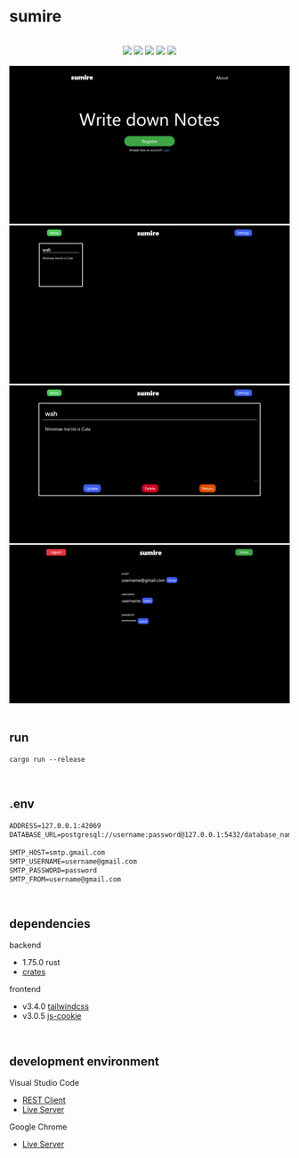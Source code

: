 # sumire

<br />

<div align="center">
    <img src="https://skillicons.dev/icons?i=rust&theme=dark" />
    <img src="https://skillicons.dev/icons?i=postgresql&theme=dark" />
    <img src="https://skillicons.dev/icons?i=html&theme=dark" />
    <img src="https://skillicons.dev/icons?i=javascript&theme=dark" />
    <img src="https://skillicons.dev/icons?i=tailwindcss&theme=dark" />
</div>

<br />

<div align="center">
    <img src="img/landing.png" />
    <img src="img/notes.png" />
    <img src="img/note.png" />
    <img src="img/settings.png" />
</div>

<br />

## run

```
cargo run --release
```

<br />

## .env

```
ADDRESS=127.0.0.1:42069
DATABASE_URL=postgresql://username:password@127.0.0.1:5432/database_name

SMTP_HOST=smtp.gmail.com
SMTP_USERNAME=username@gmail.com
SMTP_PASSWORD=password
SMTP_FROM=username@gmail.com
```

<br />

## dependencies

backend

-   1.75.0 rust
-   [crates](Cargo.toml)

frontend

-   v3.4.0 [tailwindcss](https://github.com/tailwindlabs/tailwindcss)
-   v3.0.5 [js-cookie](https://github.com/js-cookie/js-cookie)

<br />

## development environment

Visual Studio Code

-   [REST Client](https://github.com/Huachao/vscode-restclient)
-   [Live Server](https://github.com/ritwickdey/vscode-live-server)

Google Chrome

-   [Live Server](https://github.com/ritwickdey/live-server-web-extension)
